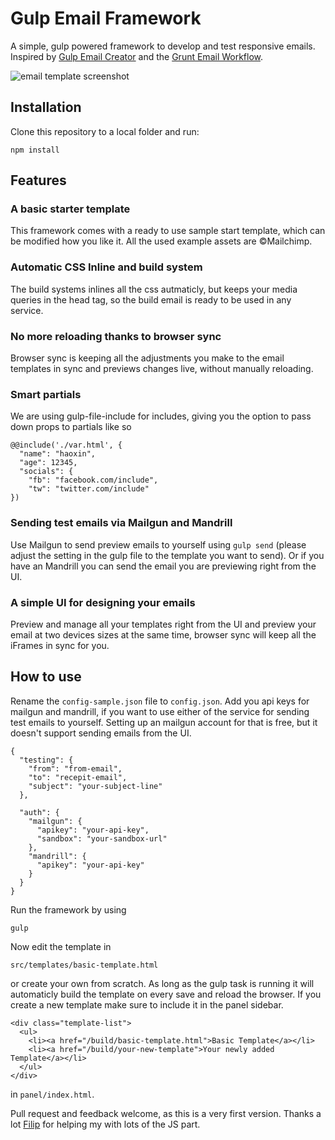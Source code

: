 # Gulp Email Framework

A simple, gulp powered framework to develop and test responsive emails. Inspired by [Gulp Email Creator](https://github.com/darylldoyle/Gulp-Email-Creator) and the [Grunt Email Workflow](https://github.com/leemunroe/grunt-email-workflow).

![email template screenshot](https://cloud.githubusercontent.com/assets/4403029/19772299/0ea6066e-9c66-11e6-97f3-c413eadbefa6.png)


## Installation

Clone this repository to a local folder and run:
```
npm install
```

## Features

### A basic starter template
This framework comes with a ready to use sample start template, which can be modified how you like it. All the used example assets are ©Mailchimp.

### Automatic CSS Inline and build system
The build systems inlines all the css autmaticly, but keeps your media queries in the head tag, so the build email is ready to be used in any service.

### No more reloading thanks to browser sync
Browser sync is keeping all the adjustments you make to the email templates in sync and previews changes live, without manually reloading.

### Smart partials
We are using gulp-file-include for includes, giving you the option to pass down props to partials like so
```
@@include('./var.html', {
  "name": "haoxin",
  "age": 12345,
  "socials": {
    "fb": "facebook.com/include",
    "tw": "twitter.com/include"
})
```

### Sending test emails via Mailgun and Mandrill
Use Mailgun to send preview emails to yourself using `gulp send` (please adjust the setting in the gulp file to the template you want to send). Or if you have an Mandrill you can send the email you are previewing right from the UI.

### A simple UI for designing your emails
Preview and manage all your templates right from the UI and preview your email at two devices sizes at the same time, browser sync will keep all the iFrames in sync for you.

## How to use
Rename the `config-sample.json` file to `config.json`. Add you api keys for mailgun and mandrill, if you want to use either of the service for sending test emails to yourself. Setting up an mailgun account for that is free, but it doesn't support sending emails from the UI.

```
{
  "testing": {
    "from": "from-email",
    "to": "recepit-email",
    "subject": "your-subject-line"
  },

  "auth": {
    "mailgun": {
      "apikey": "your-api-key",
      "sandbox": "your-sandbox-url"
    },
    "mandrill": {
      "apikey": "your-api-key"
    }
  }
}

```

Run the framework by using
```
gulp
```
Now edit the template in
```
src/templates/basic-template.html
```
or create your own from scratch. As long as the gulp task is running it will automaticly build the template on every save and reload the browser. If you create a new template make sure to include it in the panel sidebar. 
```
<div class="template-list">
  <ul>
    <li><a href="/build/basic-template.html">Basic Template</a></li>
    <li><a href="/build/your-new-template">Your newly added Template</a></li>
  </ul>
</div>
```
in `panel/index.html`.

Pull request and feedback welcome, as this is a very first version.
Thanks a lot [Filip](https://github.com/peritus) for helping my with lots of the JS part.
